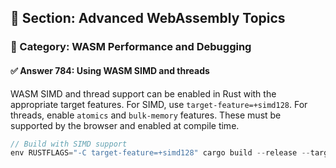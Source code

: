 ## 📘 Section: Advanced WebAssembly Topics  
### 🔹 Category: WASM Performance and Debugging  
#### ✅ Answer 784: Using WASM SIMD and threads

WASM SIMD and thread support can be enabled in Rust with the appropriate target features. For SIMD, use `target-feature=+simd128`. For threads, enable `atomics` and `bulk-memory` features. These must be supported by the browser and enabled at compile time.

```rust
// Build with SIMD support
env RUSTFLAGS="-C target-feature=+simd128" cargo build --release --target wasm32-unknown-unknown
```
